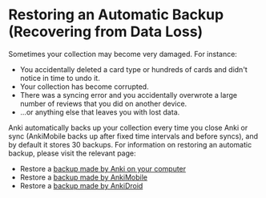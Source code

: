 # Restoring an Automatic Backup (Recovering from Data Loss)

Sometimes your collection may become very damaged. For instance:

- You accidentally deleted a card type or hundreds of cards and didn't notice in time to undo it.
- Your collection has become corrupted.
- There was a syncing error and you accidentally overwrote a large number of reviews that you did on another device.
- ...or anything else that leaves you with lost data.

Anki automatically backs up your collection every time you close Anki or sync (AnkiMobile backs up after fixed time intervals and before syncs), and by default it stores 30 backups. For information on restoring an automatic backup, please visit the relevant page:

- Restore a [backup made by Anki on your computer](https://docs.ankiweb.net/files.html#backups)
- Restore a [backup made by AnkiMobile](https://docs.ankimobile.net/preferences.html#backups)
- Restore a [backup made by AnkiDroid](https://ankidroid.org/docs/manual.html#backups)
